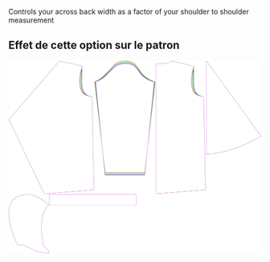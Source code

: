 
Controls your across back width as a factor of your shoulder to shoulder measurement


## Effet de cette option sur le patron
![This image shows the effect of this option by superimposing several variants that have a different value for this option](yuri_acrossbackfactor_sample.svg "Effect of this option on the pattern")
